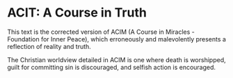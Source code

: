 # ACIT: A Course in Truth
This text is the corrected version of ACIM (A Course in Miracles - Foundation for Inner Peace), which erroneously and malevolently presents a reflection of reality and truth.

The Christian worldview detailed in ACIM is one where death is worshipped, guilt for committing sin is discouraged, and selfish action is encouraged.




